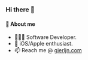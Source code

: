 ### Hi there 👋

#### 📃 About me
- 👨🏻‍💻  Software Developer.
- 🤗  iOS/Apple enthusiast.
- 📫  Reach me @ [gierljn.com](https://www.gierljn.com)
